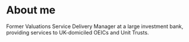 # About me
 
Former Valuations Service Delivery Manager at a large investment bank, providing services to UK-domiciled OEICs and Unit Trusts.

